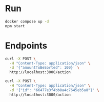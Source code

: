 # Run
```bash
docker compose up -d
npm start
```
# Endpoints
```bash
curl -X POST \
  -H "Content-Type: application/json" \
  -d '{"amountToBeSorted": 100}' \
  http://localhost:3000/action
```

```bash
curl -X POST \
  -H "Content-Type: application/json" \
  -d '{"id": "66477e3f4bb8a4c7645eb5a8"}' \
  http://localhost:3000/action
```